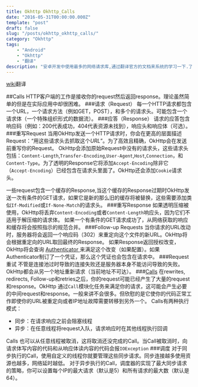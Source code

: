 ```yaml
---
title: Okhttp Okhttp_Calls
date: "2016-05-31T00:00:00.000Z"
template: "post"
draft: false
slug: "/posts/okhttp_okhttp_calls/"
category: "Okhttp"
tags:
    - "Android"
    - "Okhttp"
    - "翻译"
description: "安卓开发中使用最多的网络请求库,通过翻译官方的文档来系统的学习一下.了解更多okhttp的功能,在使用这个库的时候能够更加的顺手,遇到问题的时候方便排查."
---
```

[wiki](https://github.com/square/okhttp/wiki/Calls)翻译

##Calls
HTTP客户端的工作是接收你的request然后返回response。理论虽然简单的但是在实际应用中却很困难。
###请求（Request）
每一个HTTP请求都包含一个URL，一个请求方法（例如GET，POST），和多个的请求头。可能包含一个请求体（一个特殊组织形式的数据流）。
###应答（Response）
请求的应答包含响应码（例如：200代表成功，404代表资源未找到），响应头和响应体（可选）。
###重写Request
当用OkHttp发送一个HTTP请求时，你会在更高的层面描述Request：“用这些请求头去抓取这个*URL*”。为了高效且精确，OkHttp会在发送前重写你的Request。
OkHttp会添加原始Request中没有的请求头，这些请求头包括：<code>Content-Length</code>,<code>Transfer-Encoding</code>,<code>User-Agent</code>,<code>Host</code>,<code>Connection</code>，和<code>Content-Type</code>。为了透明的Response它将添加<code>Accept-Encoding</code>除非它（<code>Accept-Encoding</code>）已经包含在请求头里面了。OkHttp还会添加<code>Cookie</code>请求头。

一些request包含一个缓存的Response,当这个缓存的Response过期时OkHttp发送一次有条件的GET请求，如果它是新的那么旧的缓存将被替换，这些需要添加类似<code>If-Modified</code>或<code>If-None-Match</code>的请求头。
###重写Response
如果透明压缩被使用，OkHttp将丢弃<code>Content-Encoding</code>或者<code>Content-Length</code>响应头，因为它们不适用于解压缩的请求体。
如果一个有条件的GET请求成功了，从网络获取的响应和缓存将会按照指示的规范合并。
###Follow-up Requests
当你请求的URL改动时，服务器将会返回一个响应码（302）来重定向这个文件的新URL。OkHttp将会根据重定向的URL取回最终的Response。
如果Response返回授权改变，OkHttp将会查询 [Authenticator
](http://square.github.io/okhttp/3.x/okhttp/okhttp3/Authenticator.html)来满足这个改变（如果配置）。如果Authenticator制订了一个凭证，那么这个凭证也会包含在请求中。
###Request 重试
不管是连接池过时导致的连接失败还是服务器本身不能访问导致的失败。OkHttp都会从另一个地址重新请求（当前地址不可达）。
###[Calls](http://square.github.io/okhttp/3.x/okhttp/okhttp3/Call.html)
在rewrites, redirects, Follow-up和retries之后，你的request可能已经产生了大量的request和response。OkHttp 通过<code>Call</code>模块化任务来满足你的请求，这可能会产生必要的中间request和response。一般来讲不会很多。但欣慰的是它使你的代码正常工作即使你的URL被重定向或者IP地址故障需要转移到另外一个。
Calls有两种执行模式：
* 同步：在请求响应之前会阻塞线程
* 异步：在任意线程将request入队，请求响应时在其他线程执行回调

Calls 也可以从任意线程被取消，这将取消还没完成的Call。当Call被取消时，向请求体写内容的代码和从响应体读内容的代码会报<code>IOException</code>
###调度
对于同步执行的Call，使用自定义的线程你就要管理这些同步请求。同步连接越多使用资源也越多，网络延时越低。
对于异步执行的Call，调度器的实现了最大同步请求的策略，你可以设置每个IP的最大请求（默认是5）和所有请求的最大数（默认是64）。